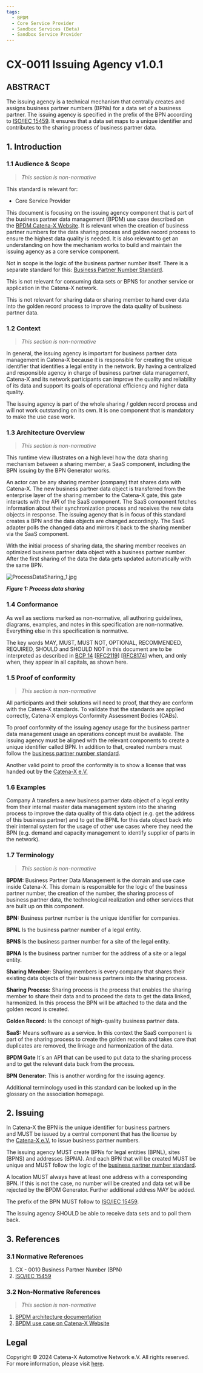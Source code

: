 ```yaml
---
tags:
  - BPDM
  - Core Service Provider
  - Sandbox Services (Beta)
  - Sandbox Service Provider
---
```


# CX-0011 Issuing Agency v1.0.1

## ABSTRACT

The issuing agency is a technical mechanism that centrally creates and
assigns business partner numbers (BPNs) for a data set of a business
partner. The issuing agency is specified in the prefix of the BPN
according to [ISO/IEC 15459](https://www.iso.org/standard/54779.html).
It ensures that a data set maps to a unique identifier and contributes
to the sharing process of business partner data.

## 1. Introduction

### 1.1 Audience & Scope

> *This section is non-normative*

This standard is relevant for:

- Core Service Provider

This document is focusing on the issuing agency component that is part
of the business partner data management (BPDM) use case described on
the [BPDM Catena-X Website](https://catena-x.net/en/angebote/bpdm). It
is relevant when the creation of business partner numbers for the data
sharing process and golden record process to ensure the highest data
quality is needed. It is also relevant to get an understanding on how
the mechanism works to build and maintain the issuing agency as a core
service component.

Not in scope is the logic of the business partner number itself. There
is a separate standard for this: [Business Partner Number
Standard](https://catena-x.net/de/standard-library).

This is not relevant for consuming data sets or BPNS for another service
or application in the Catena-X network.

This is not relevant for sharing data or sharing member to hand over
data into the golden record process to improve the data quality of
business partner data.

### 1.2 Context

> *This section is non-normative*

In general, the issuing agency is important for business partner data
management in Catena-X because it is responsible for creating the unique
identifier that identifies a legal entity in the network. By having a
centralized and responsible agency in charge of business partner data
management, Catena-X and its network participants can improve the
quality and reliability of its data and support its goals of operational
efficiency and higher data quality.

The issuing agency is part of the whole sharing / golden record process
and will not work outstanding on its own. It is one component that is
mandatory to make the use case work.

### 1.3 Architecture Overview

> *This section is non-normative*

This runtime view illustrates on a high level how the data sharing
mechanism between a sharing member, a SaaS component, including the BPN
issuing by the BPN Generator works.

An actor can be any sharing member (company) that shares data with
Catena-X. The new business partner data object is transferred from the
enterprise layer of the sharing member to the Catena-X gate, this gate
interacts with the API of the SaaS component. The SaaS component fetches
information about their synchronization process and receives the new
data objects in response. The issuing agency that is in focus of this
standard creates a BPN and the data objects are changed accordingly. The
SaaS adapter polls the changed data and mirrors it back to the sharing
member via the SaaS component.

With the initial process of sharing data, the sharing member receives an
optimized business partner data object with a business partner number.
After the first sharing of the data the data gets updated automatically
with the same BPN.

![ProcessDataSharing_1.jpg](./assets/CX-0011-process-data-sharing-1.jpg)

***Figure 1: Process data sharing***

### 1.4 Conformance

As well as sections marked as non-normative, all authoring guidelines,
diagrams, examples, and notes in this specification are non-normative.
Everything else in this specification is normative.

The key words MAY, MUST, MUST NOT, OPTIONAL, RECOMMENDED, REQUIRED,
SHOULD and SHOULD NOT in this document are to be interpreted as
described in [BCP
14](https://datatracker.ietf.org/doc/html/bcp14) \[[RFC2119](https://www.w3.org/TR/did-core/#bib-rfc2119)\]
\[[RFC8174](https://www.w3.org/TR/did-core/#bib-rfc8174)\] when, and
only when, they appear in all capitals, as shown here.

### 1.5 Proof of conformity

> *This section is non-normative*

All participants and their solutions will need to proof, that they are
conform with the Catena-X standards. To validate that the standards are
applied correctly, Catena-X employs Conformity Assessment Bodies (CABs).

To proof conformity of the issuing agency usage for the business partner
data management usage an operations concept must be available. The
issuing agency must be aligned with the relevant components to create a
unique identifier called BPN. In addition to that, created numbers must
follow the [business partner number
standard](https://catena-x.net/de/standard-library).

Another valid point to proof the conformity is to show a license that
was handed out by the [Catena-X e.V.](https://catena-x.net/)

### 1.6 Examples

Company A transfers a new business partner data object of a legal entity
from their internal master data management system into the sharing
process to improve the data quality of this data object (e.g. get the
address of this business partner) and to get the BPNL for this data
object back into their internal system for the usage of other use cases
where they need the BPN (e.g. demand and capacity management to identify
supplier of parts in the network).

### 1.7 Terminology

> *This section is non-normative*

**BPDM:** Business Partner Data Management is the domain and use case
inside Catena-X. This domain is responsible for the logic of the
business partner number, the creation of the number, the sharing process
of business partner data, the technological realization and other
services that are built up on this component.

**BPN:** Business partner number is the unique identifier for companies.

**BPNL** Is the business partner number of a legal entity.

**BPNS** Is the business partner number for a site of the legal entity.

**BPNA** Is the business partner number for the address of a site or a
legal entity.

**Sharing Member:** Sharing members is every company that shares their
existing data objects of their business partners into the sharing
process.

**Sharing Process:** Sharing process is the process that enables the
sharing member to share their data and to proceed the data to get the
data linked, harmonized. In this process the BPN will be attached to the
data and the golden record is created.

**Golden Record:** Is the concept of high-quality business partner data.

**SaaS:** Means software as a service. In this context the SaaS
component is part of the sharing process to create the golden records
and takes care that duplicates are removed, the linkage and
harmonization of the data.

**BPDM Gate** It´s an API that can be used to put data to the sharing
process and to get the relevant data back from the process.

**BPN Generator:** This is another wording for the issuing agency.

Additional terminology used in this standard can be looked up in the
glossary on the association homepage.

## 2. Issuing

In Catena-X the BPN is the unique identifier for business partners
and MUST be issued by a central component that has the license by
the [Catena-X e.V.](https://catena-x.net/) to issue business partner
numbers.

The issuing agency MUST create BPNs for legal entities (BPNL), sites
(BPNS) and addresses (BPNA). And each BPN that will be created MUST be
unique and MUST follow the logic of the [business partner number
standard](https://catena-x.net/de/standard-library).

A location MUST always have at least one address with a corresponding
BPN. If this is not the case, no number will be created and data set
will be rejected by the BPDM Generator. Further additional
address MAY be added.

The prefix of the BPN MUST follow to [ISO/IEC
15459](https://www.iso.org/standard/54779.html).

The issuing agency SHOULD be able to receive data sets and to poll them
back.

## 3. References

### 3.1 Normative References

1. CX - 0010 Business Partner Number (BPN)
2. [ISO/IEC 15459](https://www.iso.org/standard/54779.html)

### 3.2 Non-Normative References

> *This section is non-normative*

1. [BPDM architecture
documentation](https://github.com/eclipse-tractusx/bpdm/blob/main/docs/arc42/architecture-documentation.adoc)
2. [BPDM use case on Catena-X
Website](https://catena-x.net/en/angebote/bpdm)

## Legal

Copyright © 2024 Catena-X Automotive Network e.V. All rights reserved. For more information, please visit [here](/copyright).
